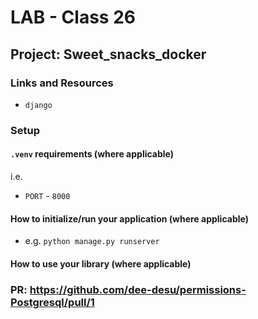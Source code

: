# LAB - Class 26

## Project: Sweet_snacks_docker

### Links and Resources

- `django`

### Setup

#### `.venv` requirements (where applicable)

i.e.

- `PORT` - `8000`

#### How to initialize/run your application (where applicable)

- e.g. `python manage.py runserver`

#### How to use your library (where applicable)

### PR: https://github.com/dee-desu/permissions-Postgresql/pull/1

